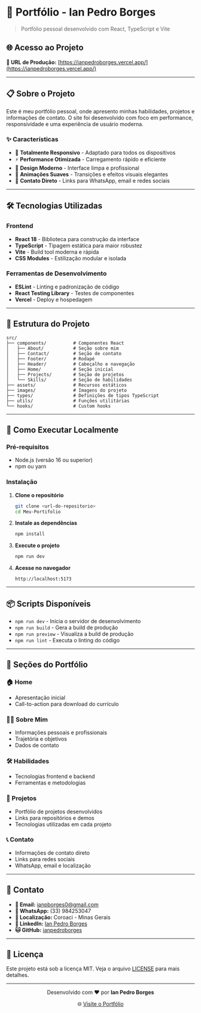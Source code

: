 # 🚀 Portfólio - Ian Pedro Borges

> Portfólio pessoal desenvolvido com React, TypeScript e Vite

## 🌐 Acesso ao Projeto

**🔗 URL de Produção:** [https://ianpedroborges.vercel.app/](https://ianpedroborges.vercel.app/)

---

## 📋 Sobre o Projeto

Este é meu portfólio pessoal, onde apresento minhas habilidades, projetos e informações de contato. O site foi desenvolvido com foco em performance, responsividade e uma experiência de usuário moderna.

### ✨ Características

- 📱 **Totalmente Responsivo** - Adaptado para todos os dispositivos
- ⚡ **Performance Otimizada** - Carregamento rápido e eficiente
- 🎨 **Design Moderno** - Interface limpa e profissional
- 🌟 **Animações Suaves** - Transições e efeitos visuais elegantes
- 📧 **Contato Direto** - Links para WhatsApp, email e redes sociais

---

## 🛠️ Tecnologias Utilizadas

### Frontend
- **React 18** - Biblioteca para construção da interface
- **TypeScript** - Tipagem estática para maior robustez
- **Vite** - Build tool moderna e rápida
- **CSS Modules** - Estilização modular e isolada

### Ferramentas de Desenvolvimento
- **ESLint** - Linting e padronização de código
- **React Testing Library** - Testes de componentes
- **Vercel** - Deploy e hospedagem

---

## 📁 Estrutura do Projeto

```
src/
├── components/          # Componentes React
│   ├── About/           # Seção sobre mim
│   ├── Contact/         # Seção de contato
│   ├── Footer/          # Rodapé
│   ├── Header/          # Cabeçalho e navegação
│   ├── Home/            # Seção inicial
│   ├── Projects/        # Seção de projetos
│   └── Skills/          # Seção de habilidades
├── assets/              # Recursos estáticos
├── images/              # Imagens do projeto
├── types/               # Definições de tipos TypeScript
├── utils/               # Funções utilitárias
└── hooks/               # Custom hooks
```

---

## 🚀 Como Executar Localmente

### Pré-requisitos
- Node.js (versão 16 ou superior)
- npm ou yarn

### Instalação

1. **Clone o repositório**
   ```bash
   git clone <url-do-repositorio>
   cd Meu-Portifolio
   ```

2. **Instale as dependências**
   ```bash
   npm install
   ```

3. **Execute o projeto**
   ```bash
   npm run dev
   ```

4. **Acesse no navegador**
   ```
   http://localhost:5173
   ```

---

## 📦 Scripts Disponíveis

- `npm run dev` - Inicia o servidor de desenvolvimento
- `npm run build` - Gera a build de produção
- `npm run preview` - Visualiza a build de produção
- `npm run lint` - Executa o linting do código

---

## 🎯 Seções do Portfólio

### 🏠 Home
- Apresentação inicial
- Call-to-action para download do currículo

### 👨‍💻 Sobre Mim
- Informações pessoais e profissionais
- Trajetória e objetivos
- Dados de contato

### 🛠️ Habilidades
- Tecnologias frontend e backend
- Ferramentas e metodologias

### 💼 Projetos
- Portfólio de projetos desenvolvidos
- Links para repositórios e demos
- Tecnologias utilizadas em cada projeto

### 📞 Contato
- Informações de contato direto
- Links para redes sociais
- WhatsApp, email e localização

---

## 📱 Contato

- **📧 Email:** ianpborges0@gmail.com
- **📱 WhatsApp:** (33) 984253047
- **📍 Localização:** Coroaci - Minas Gerais
- **💼 LinkedIn:** [Ian Pedro Borges](https://linkedin.com/in/ianpedroborges)
- **🐱 GitHub:** [ianpedroborges](https://github.com/ianpedroborges)

---

## 📄 Licença

Este projeto está sob a licença MIT. Veja o arquivo [LICENSE](LICENSE) para mais detalhes.

---

<div align="center">
  <p>Desenvolvido com ❤️ por <strong>Ian Pedro Borges</strong></p>
  <p>🌐 <a href="https://ianpedroborges.vercel.app/">Visite o Portfólio</a></p>
</div>
